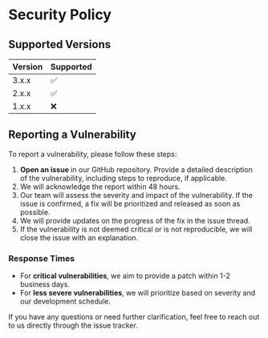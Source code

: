 # Security Policy

## Supported Versions

| Version | Supported          |
| ------- | ------------------ |
| 3.x.x   | :white_check_mark: |
| 2.x.x   | :white_check_mark: |
| 1.x.x   | :x:                |

## Reporting a Vulnerability

To report a vulnerability, please follow these steps:

1. **Open an issue** in our GitHub repository. Provide a detailed description of the vulnerability, including steps to reproduce, if applicable.
2. We will acknowledge the report within 48 hours.
3. Our team will assess the severity and impact of the vulnerability. If the issue is confirmed, a fix will be prioritized and released as soon as possible.
4. We will provide updates on the progress of the fix in the issue thread.
5. If the vulnerability is not deemed critical or is not reproducible, we will close the issue with an explanation.

### Response Times

- For **critical vulnerabilities**, we aim to provide a patch within 1-2 business days.
- For **less severe vulnerabilities**, we will prioritize based on severity and our development schedule.

If you have any questions or need further clarification, feel free to reach out to us directly through the issue tracker.

